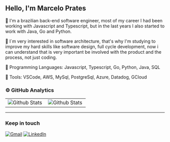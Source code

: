 ## Hello, I'm Marcelo Prates

🔭  I'm a brazilian back-end software engineer, most of my career I had been working with Javascript and Typescript, but in the last years I also started to work with Java, Go and Python.

💬 I`m very interested in software architecture, that's why I'm studying to improve my hard skills like software design, full cycle development, now i can understand that is very important be involved with the product and the process, not just coding.

<p align="left">
  🦄 Programming Languages:  Javascript, Typescript, Go, Python, Java, SQL
</p>

<p align="left">
  💼 Tools: VSCode, AWS, MySql, PostgreSql, Azure, Datadog, GCloud
</p>

### ⚙️ GitHub Analytics

<table>
  <tr>
    <td>
      <img
        align="left"
        src="https://github-readme-stats.vercel.app/api?username=PratesJr&theme=dark&hide_border=false&include_all_commits=true"
        alt="Github Stats"
      />
    </td>
    <td>
      <img
        align="left"
        src="https://github-readme-stats.vercel.app/api/top-langs/?username=PratesJr&theme=dark&hide_border=false&include_all_commits=true&count_private=true&layout=compact"
        alt="Github Stats"
      />
    </td>
  </tr>
</table>

--- 

### Keep in touch
<p align="left">
  <a href="#" title="Gmail">
  <img src="https://img.shields.io/badge/-Gmail-FF0000?style=flat-square&labelColor=FF0000&logo=gmail&logoColor=white&link=mpratesjunior@gmail.com" alt="Gmail"/></a>
  <a href="#" title="LinkedIn">
  <img src="https://img.shields.io/badge/-Linkedin-0e76a8?style=flat-square&logo=Linkedin&logoColor=white&link=https://www.linkedin.com/in/mpratesjr/" alt="LinkedIn"/></a>
</p>
